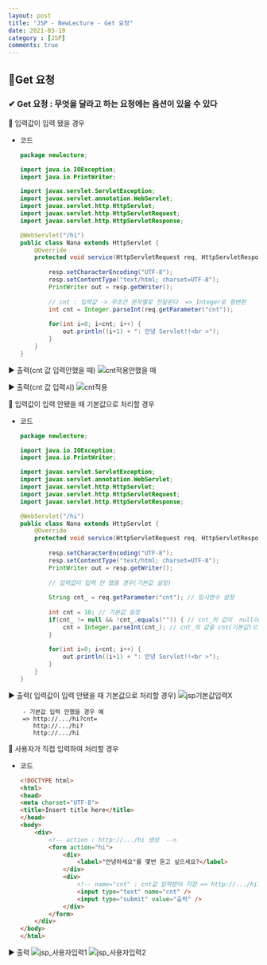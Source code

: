 ```yaml
---
layout: post
title: "JSP - NewLecture - Get 요청"
date: 2021-03-19
category : [JSP]
comments: true
---
```


## 🔷Get 요청

### ✔ Get 요청 : 무엇을 달라고 하는 요청에는 옵션이 있을 수 있다

🎈 입력값이 입력 됐을 경우

- 코드
    ```java
    package newlecture;

    import java.io.IOException;
    import java.io.PrintWriter;

    import javax.servlet.ServletException;
    import javax.servlet.annotation.WebServlet;
    import javax.servlet.http.HttpServlet;
    import javax.servlet.http.HttpServletRequest;
    import javax.servlet.http.HttpServletResponse;

    @WebServlet("/hi")
    public class Nana extends HttpServlet {
        @Override
        protected void service(HttpServletRequest req, HttpServletResponse resp) throws ServletException, IOException {
            
            resp.setCharacterEncoding("UTF-8");
            resp.setContentType("text/html; charset=UTF-8");
            PrintWriter out = resp.getWriter();
            
            // cnt : 입력값 -> 무조건 문자열로 전달된다  => Integer로 형변환
            int cnt = Integer.parseInt(req.getParameter("cnt"));
            
            for(int i=0; i<cnt; i++) {
                out.println((i+1) + ": 안녕 Servlet!!<br >");
            }
        }
    }
    ```
▶ 출력(cnt 값 입력안했을 때)
![cnt적용안했을 때](https://user-images.githubusercontent.com/65608960/111740165-997e6900-88c7-11eb-99fe-ee6e797072bf.JPG)

▶ 출력(cnt 값 입력시)
![cnt적용](https://user-images.githubusercontent.com/65608960/111740161-984d3c00-88c7-11eb-9a42-1f264bb73117.JPG)


🎈 입력값이 입력 안됐을 때 기본값으로 처리할 경우

- 코드
    ```java
    package newlecture;

    import java.io.IOException;
    import java.io.PrintWriter;

    import javax.servlet.ServletException;
    import javax.servlet.annotation.WebServlet;
    import javax.servlet.http.HttpServlet;
    import javax.servlet.http.HttpServletRequest;
    import javax.servlet.http.HttpServletResponse;

    @WebServlet("/hi")
    public class Nana extends HttpServlet {
        @Override
        protected void service(HttpServletRequest req, HttpServletResponse resp) throws ServletException, IOException {
            
            resp.setCharacterEncoding("UTF-8");
            resp.setContentType("text/html; charset=UTF-8");
            PrintWriter out = resp.getWriter();
            
            // 입력값이 입력 안 됐을 경우(기본값 설정)
            
            String cnt_ = req.getParameter("cnt"); // 임시변수 설정
            
            int cnt = 10; // 기본값 설정
            if(cnt_ != null && !cnt_.equals("")) { // cnt_의 값이  null이 아니거나 빈문자열이 아닐경우
                cnt = Integer.parseInt(cnt_); // cnt_의 값을 cnt(기본값)으로 저장한다
            }
            
            for(int i=0; i<cnt; i++) {
                out.println((i+1) + ": 안녕 Servlet!!<br >");
            }
        }
    }
    ```
▶ 출력( 입력값이 입력 안됐을 때 기본값으로 처리할 경우)
![jsp기본값입력X](https://user-images.githubusercontent.com/65608960/111742981-55da2e00-88cc-11eb-9e26-f3b2cdcebc85.JPG)

        - 기본값 입력 안했을 경우 예
        => http://.../hi?cnt=
           http://.../hi?
           http://.../hi 

🎈 사용자가 직접 입력하여 처리할 경우

- 코드
    ```html
    <!DOCTYPE html>
    <html>
    <head>
    <meta charset="UTF-8">
    <title>Insert title here</title>
    </head>
    <body>
        <div>
            <!-- action : http://.../hi 생성  -->
            <form action="hi">
                <div>
                    <label>"안녕하세요"를 몇번 듣고 싶으세요?</label>
                </div>
                <div>
                    <!-- name="cnt" : cnt값 입력받아 저장 => http://.../hi?cnt=입력값 -->
                    <input type="text" name="cnt" />
                    <input type="submit" value="출력" />
                </div>
            </form>
        </div>
    </body>
    </html>
    ```

▶ 출력
![jsp_사용자입력1](https://user-images.githubusercontent.com/65608960/111746575-95efdf80-88d1-11eb-9839-1d0efba7d16e.JPG)
![jsp_사용자입력2](https://user-images.githubusercontent.com/65608960/111746573-94beb280-88d1-11eb-973b-5f1e85255c15.JPG)
